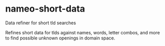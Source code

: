 # nameo-short-data
Data refiner for short tld searches 

Refines short data for tlds against names, words, letter combos, and more to find possible unknown openings in domain space.  
